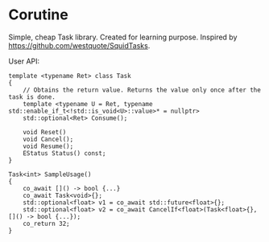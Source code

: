# Corutine
Simple, cheap Task library. Created for learning purpose. Inspired by https://github.com/westquote/SquidTasks.

User API:

	template <typename Ret> class Task
	{
		// Obtains the return value. Returns the value only once after the task is done. 
		template <typename U = Ret, typename std::enable_if_t<!std::is_void<U>::value>* = nullptr>
		std::optional<Ret> Consume();
  
		void Reset()
		void Cancel();
		void Resume();
		EStatus Status() const;
	}

	Task<int> SampleUsage() 
	{ 
		co_await []() -> bool {...}
		co_await Task<void>{};
		std::optional<float> v1 = co_await std::future<float>{};
		std::optional<float> v2 = co_await CancelIf<float>(Task<float>{}, []() -> bool {...});
		co_return 32; 
	}

  
